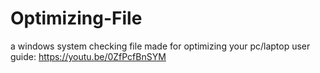 # Optimizing-File
a windows system checking file made for optimizing your pc/laptop
user guide: https://youtu.be/0ZfPcfBnSYM

